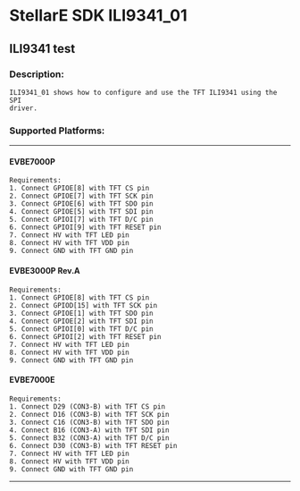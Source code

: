 # StellarE SDK ILI9341_01

## ILI9341 test

### Description: 
	ILI9341_01 shows how to configure and use the TFT ILI9341 using the SPI
	driver.
### Supported Platforms:
-----------------------------------------------------------
#### EVBE7000P
	Requirements:
	1. Connect GPIOE[8] with TFT CS pin
	2. Connect GPIOE[7] with TFT SCK pin
	3. Connect GPIOE[6] with TFT SDO pin
	4. Connect GPIOE[5] with TFT SDI pin
	5. Connect GPIOI[7] with TFT D/C pin
	6. Connect GPIOI[9] with TFT RESET pin
	7. Connect HV with TFT LED pin
	8. Connect HV with TFT VDD pin
	9. Connect GND with TFT GND pin
#### EVBE3000P Rev.A
	Requirements:
	1. Connect GPIOE[8] with TFT CS pin
	2. Connect GPIOD[15] with TFT SCK pin
	3. Connect GPIOE[1] with TFT SDO pin
	4. Connect GPIOE[2] with TFT SDI pin
	5. Connect GPIOI[0] with TFT D/C pin
	6. Connect GPIOI[2] with TFT RESET pin
	7. Connect HV with TFT LED pin
	8. Connect HV with TFT VDD pin
	9. Connect GND with TFT GND pin
#### EVBE7000E
	Requirements:
	1. Connect D29 (CON3-B) with TFT CS pin
	2. Connect D16 (CON3-B) with TFT SCK pin
	3. Connect C16 (CON3-B) with TFT SDO pin
	4. Connect B16 (CON3-A) with TFT SDI pin
	5. Connect B32 (CON3-A) with TFT D/C pin
	6. Connect D30 (CON3-B) with TFT RESET pin
	7. Connect HV with TFT LED pin
	8. Connect HV with TFT VDD pin
	9. Connect GND with TFT GND pin
-----------------------------------------------------------